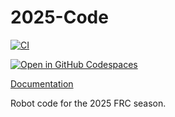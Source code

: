 # 2025-Code

[![CI](https://github.com/FRC1640/2025-Code/actions/workflows/ci.yaml/badge.svg?branch=master)](https://github.com/FRC1640/2025-Code/actions/workflows/ci.yaml)

[![Open in GitHub Codespaces](https://github.com/codespaces/badge.svg)](https://codespaces.new/FRC1640/2025-Code?quickstart=1)

[Documentation](docs/README.md)

Robot code for the 2025 FRC season.
